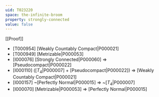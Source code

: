 ```yaml
---
uid: T023220
space: the-infinite-broom
property: strongly-connected
value: false
---
```

[[Proof]]

* [T000954] [Weakly Countably Compact|P000021]
* [T000949] [Metrizable|P000053]
* [I000076] [Strongly Connected|P000060] => [Pseudocompact|P000022]
* [I000110] ([$T_4$|P000007] + [Pseudocompact|P000022]) => [Weakly Countably Compact|P000021]
* [I000157] ~[Perfectly Normal|P000015] => ~[$T_4$|P000007]
* [I000070] [Metrizable|P000053] => [Perfectly Normal|P000015]

